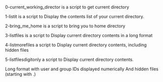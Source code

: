 0-current_working_director is a script to get current directory

1-listit is a script to Display the contents list of your current directory.

2-bring_me_home is a script to bring you to home directory

3-listfiles is a script to Display current directory contents in a long format

4-listmorefiles a script to Display current directory contents, including hidden files 

5-listfilesdigitonly a script to Display current directory contents.

Long format
with user and group IDs displayed numerically
And hidden files (starting with .)



